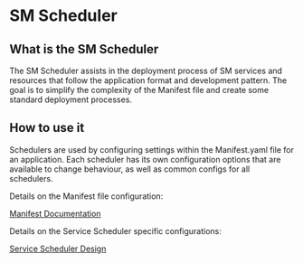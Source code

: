 # SM Scheduler

## What is the SM Scheduler

The SM Scheduler assists in the deployment process of SM services and resources that follow the application format and
development pattern. The goal is to simplify the complexity of the Manifest file and create some standard deployment
processes.

## How to use it 

Schedulers are used by configuring settings within the Manifest.yaml file for an application. Each scheduler has its own
configuration options that are available to change behaviour, as well as common configs for all schedulers.

Details on the Manifest file configuration:

[Manifest Documentation](../../shared/packaging/manifest/README.md)

Details on the Service Scheduler specific configurations:

[Service Scheduler Design](../../ecm/ecm-service-sched/README.md)
